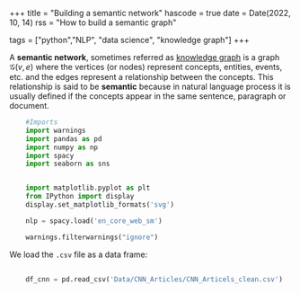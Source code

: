 +++
title = "Building a semantic network"
hascode = true
date = Date(2022, 10, 14)
rss = "How to build a semantic graph"

tags = ["python","NLP", "data science", "knowledge graph"]
+++

A **semantic network**, sometimes referred as [knowledge graph](https://en.wikipedia.org/wiki/Knowledge_graph) is a graph $\mathcal{G}(v,e)$ where the vertices (or nodes) represent concepts, entities, events, etc. and the edges represent a relationship between the concepts. This relationship is said to be **semantic** because in natural language process it is usually defined if the concepts appear in the same sentence, paragraph or document. 
```python 
    #Imports
    import warnings
    import pandas as pd
    import numpy as np
    import spacy
    import seaborn as sns


    import matplotlib.pyplot as plt
    from IPython import display
    display.set_matplotlib_formats('svg')

    nlp = spacy.load('en_core_web_sm')

    warnings.filterwarnings("ignore")
```
We load the `.csv` file as a data frame:
```python
    
    df_cnn = pd.read_csv('Data/CNN_Articles/CNN_Articels_clean.csv')
```